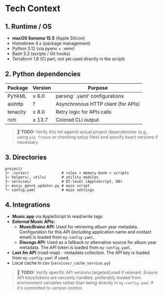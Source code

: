 # Tech Context

## 1. Runtime / OS

- **macOS Sonoma 15.5** (Apple Silicon)
- Homebrew 4.x (package management)
- Python 3.12 (via pyenv + .venv)
- Bash 5.2 (scripts / Git hooks)
- Terraform 1.8 (CI part, not yet used directly in the script)

## 2. Python dependencies

| Package  | Version | Purpose                             |
| -------- | ------- | ----------------------------------- |
| PyYAML   | ≥ 6.0   | parsing `.yaml' configurations      |
| aiohttp  | ?       | Asynchronous HTTP client (for APIs) |
| tenacity | ≥ 8.0   | Retry logic for APIs calls          |
| rich     | ≥ 13.7  | Colored CLI output                  |

> **📝 TODO:** Verify this list against actual project dependencies (e.g., using `pip freeze` or checking setup files) and specify exact versions if necessary.

## 3. Directories

```shell
project/
├─ .cursor/               # rules + memory‑bank + scripts
├─ helpers/, utils/       # utility modules
├─ services/              # DI‑level (AppleScript, DB)
├─ music_genre_updater.py # main script
└─ config.yaml            # main settings
```

## 4. Integrations

- **Music.app** via AppleScript to read/write tags
- **External Music APIs:**
  - **MusicBrainz API:** Used for retrieving album year metadata. Configuration for this API (including application name and contact email) is loaded from `my-config.yaml`.
  - **Discogs API:** Used as a fallback or alternative source for album year metadata. The API token is loaded from `my-config.yaml`.
- **Last.fm API** (road-map) - metadata collection. The API key is loaded from `my-config.yaml` if used.
- Local cache in csv (`services/_cache_service.py`)

> **📝 TODO:** Verify specific API versions targeted/used if relevant. Ensure API keys/tokens are securely handled, preferably loaded from environment variables rather than being directly in `my-config.yaml` if it's committed to version control.

